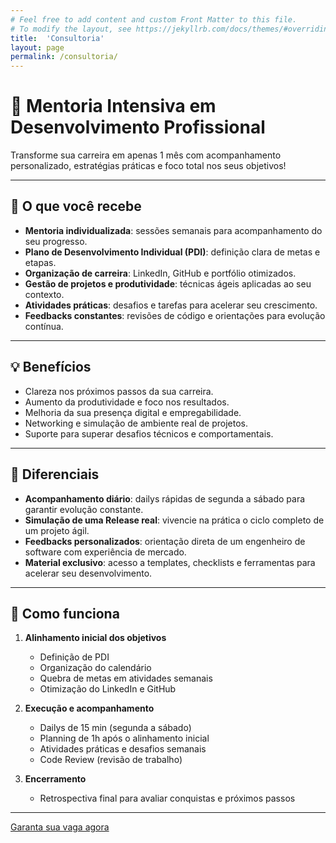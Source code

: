 ```yaml
---
# Feel free to add content and custom Front Matter to this file.
# To modify the layout, see https://jekyllrb.com/docs/themes/#overriding-theme-defaults
title:  'Consultoria'
layout: page
permalink: /consultoria/
---
```


# 🚀 Mentoria Intensiva em Desenvolvimento Profissional

Transforme sua carreira em apenas 1 mês com acompanhamento personalizado, estratégias práticas e foco total nos seus objetivos!

---

## 🎯 O que você recebe

- **Mentoria individualizada**: sessões semanais para acompanhamento do seu progresso.
- **Plano de Desenvolvimento Individual (PDI)**: definição clara de metas e etapas.
- **Organização de carreira**: LinkedIn, GitHub e portfólio otimizados.
- **Gestão de projetos e produtividade**: técnicas ágeis aplicadas ao seu contexto.
- **Atividades práticas**: desafios e tarefas para acelerar seu crescimento.
- **Feedbacks constantes**: revisões de código e orientações para evolução contínua.

---

## 💡 Benefícios

- Clareza nos próximos passos da sua carreira.
- Aumento da produtividade e foco nos resultados.
- Melhoria da sua presença digital e empregabilidade.
- Networking e simulação de ambiente real de projetos.
- Suporte para superar desafios técnicos e comportamentais.

---

## 🌟 Diferenciais

- **Acompanhamento diário**: dailys rápidas de segunda a sábado para garantir evolução constante.
- **Simulação de uma Release real**: vivencie na prática o ciclo completo de um projeto ágil.
- **Feedbacks personalizados**: orientação direta de um engenheiro de software com experiência de mercado.
- **Material exclusivo**: acesso a templates, checklists e ferramentas para acelerar seu desenvolvimento.

---

## 📅 Como funciona

1. **Alinhamento inicial dos objetivos**
    - Definição de PDI
    - Organização do calendário
    - Quebra de metas em atividades semanais
    - Otimização do LinkedIn e GitHub

2. **Execução e acompanhamento**
    - Dailys de 15 min (segunda a sábado)
    - Planning de 1h após o alinhamento inicial
    - Atividades práticas e desafios semanais
    - Code Review (revisão de trabalho)

3. **Encerramento**
    - Retrospectiva final para avaliar conquistas e próximos passos

---

[Garanta sua vaga agora](https://don7.short.gy/ksOJSh)